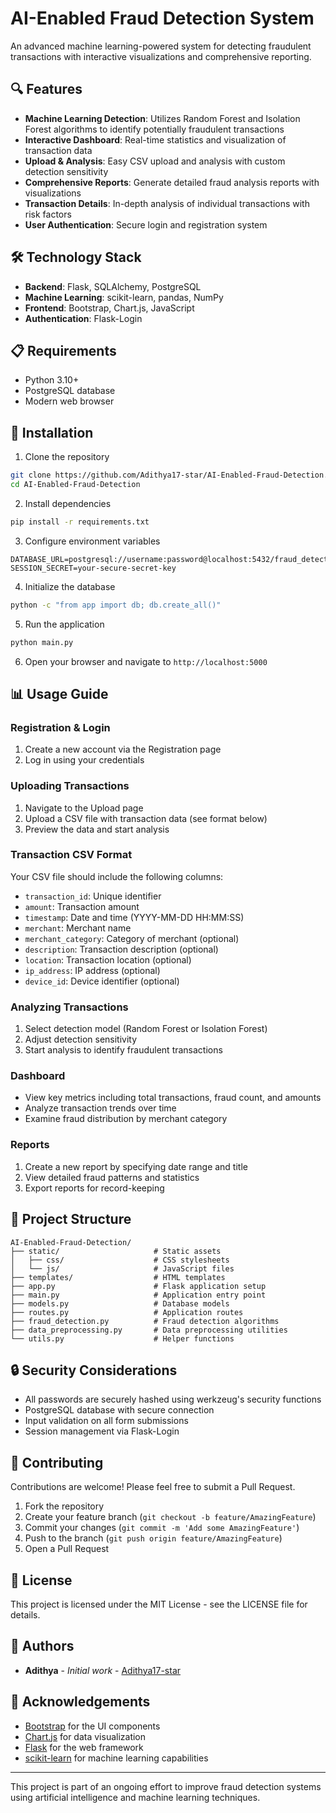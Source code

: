 # AI-Enabled Fraud Detection System


An advanced machine learning-powered system for detecting fraudulent transactions with interactive visualizations and comprehensive reporting.

## 🔍 Features

- **Machine Learning Detection**: Utilizes Random Forest and Isolation Forest algorithms to identify potentially fraudulent transactions
- **Interactive Dashboard**: Real-time statistics and visualization of transaction data
- **Upload & Analysis**: Easy CSV upload and analysis with custom detection sensitivity
- **Comprehensive Reports**: Generate detailed fraud analysis reports with visualizations
- **Transaction Details**: In-depth analysis of individual transactions with risk factors
- **User Authentication**: Secure login and registration system

## 🛠️ Technology Stack

- **Backend**: Flask, SQLAlchemy, PostgreSQL
- **Machine Learning**: scikit-learn, pandas, NumPy
- **Frontend**: Bootstrap, Chart.js, JavaScript
- **Authentication**: Flask-Login

## 📋 Requirements

- Python 3.10+
- PostgreSQL database
- Modern web browser

## 🚀 Installation

1. Clone the repository
```bash
git clone https://github.com/Adithya17-star/AI-Enabled-Fraud-Detection.git
cd AI-Enabled-Fraud-Detection
```

2. Install dependencies
```bash
pip install -r requirements.txt
```

3. Configure environment variables
```
DATABASE_URL=postgresql://username:password@localhost:5432/fraud_detection
SESSION_SECRET=your-secure-secret-key
```

4. Initialize the database
```bash
python -c "from app import db; db.create_all()"
```

5. Run the application
```bash
python main.py
```

6. Open your browser and navigate to `http://localhost:5000`

## 📊 Usage Guide

### Registration & Login
1. Create a new account via the Registration page
2. Log in using your credentials

### Uploading Transactions
1. Navigate to the Upload page
2. Upload a CSV file with transaction data (see format below)
3. Preview the data and start analysis

### Transaction CSV Format
Your CSV file should include the following columns:
- `transaction_id`: Unique identifier
- `amount`: Transaction amount
- `timestamp`: Date and time (YYYY-MM-DD HH:MM:SS)
- `merchant`: Merchant name
- `merchant_category`: Category of merchant (optional)
- `description`: Transaction description (optional)
- `location`: Transaction location (optional)
- `ip_address`: IP address (optional)
- `device_id`: Device identifier (optional)

### Analyzing Transactions
1. Select detection model (Random Forest or Isolation Forest)
2. Adjust detection sensitivity
3. Start analysis to identify fraudulent transactions

### Dashboard
- View key metrics including total transactions, fraud count, and amounts
- Analyze transaction trends over time
- Examine fraud distribution by merchant category

### Reports
1. Create a new report by specifying date range and title
2. View detailed fraud patterns and statistics
3. Export reports for record-keeping

## 📝 Project Structure

```
AI-Enabled-Fraud-Detection/
├── static/                     # Static assets
│   ├── css/                    # CSS stylesheets
│   └── js/                     # JavaScript files
├── templates/                  # HTML templates
├── app.py                      # Flask application setup
├── main.py                     # Application entry point
├── models.py                   # Database models
├── routes.py                   # Application routes
├── fraud_detection.py          # Fraud detection algorithms
├── data_preprocessing.py       # Data preprocessing utilities
└── utils.py                    # Helper functions
```

## 🔒 Security Considerations

- All passwords are securely hashed using werkzeug's security functions
- PostgreSQL database with secure connection
- Input validation on all form submissions
- Session management via Flask-Login

## 🤝 Contributing

Contributions are welcome! Please feel free to submit a Pull Request.

1. Fork the repository
2. Create your feature branch (`git checkout -b feature/AmazingFeature`)
3. Commit your changes (`git commit -m 'Add some AmazingFeature'`)
4. Push to the branch (`git push origin feature/AmazingFeature`)
5. Open a Pull Request

## 📄 License

This project is licensed under the MIT License - see the LICENSE file for details.

## 👥 Authors

- **Adithya** - *Initial work* - [Adithya17-star](https://github.com/Adithya17-star)

## 🙏 Acknowledgements

- [Bootstrap](https://getbootstrap.com/) for the UI components
- [Chart.js](https://www.chartjs.org/) for data visualization
- [Flask](https://flask.palletsprojects.com/) for the web framework
- [scikit-learn](https://scikit-learn.org/) for machine learning capabilities

---

This project is part of an ongoing effort to improve fraud detection systems using artificial intelligence and machine learning techniques.
